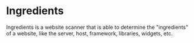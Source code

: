 # Ingredients

Ingredients is a website scanner that is able to determine the "ingredients" of a website, like the server, host, framework, libraries, widgets, etc.